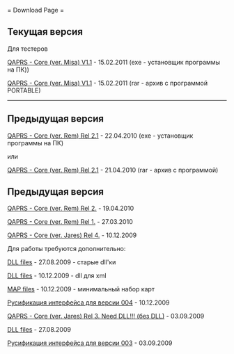 ﻿= Download Page =

## Текущая версия ##

Для тестеров



[QAPRS - Core (ver. Misa) V1.1](http://qaprs.googlecode.com/files/SetuP%20MISA%20V1.1.exe) - 15.02.2011 (exe - установщик программы на ПК))

[QAPRS - Core (ver. Misa) V1.1](http://qaprs.googlecode.com/files/QAPRS-02.2011.rar) - 15.02.2011 (rar - архив с программой PORTABLE)






---


## Предыдущая версия ##

[QAPRS - Core (ver. Rem) Rel 2.1](http://qaprs.googlecode.com/files/Setup.exe) - 22.04.2010 (exe - установщик программы на ПК)

или

[QAPRS - Core (ver. Rem) Rel 2.1](http://qaprs.googlecode.com/files/QAPRS-CoreRem002.1.rar) - 21.04.2010 (rar - архив с программой)

## Предыдущая версия ##

[QAPRS - Core (ver. Rem) Rel 2.](http://qaprs.googlecode.com/files/QAPRS-CoreRem002.rar) - 19.04.2010

[QAPRS - Core (ver. Rem) Rel 1.](http://qaprs.googlecode.com/files/QAPRS-CoreRem001.rar) - 27.03.2010

[QAPRS - Core (ver. Jares) Rel 4.](http://qaprs.googlecode.com/files/QAPRS-CoreJares004.rar) - 10.12.2009

Для работы требуются дополнительно:

[DLL files](http://qaprs.googlecode.com/files/dll.rar) - 27.08.2009 - старые dll'ки

[DLL files](http://qaprs.googlecode.com/files/dll2.rar) - 10.12.2009 - dll для xml

[MAP files](http://qaprs.googlecode.com/files/maps-min.rar) - 10.12.2009 - минимальный набор карт

[Русификация интерфейса для версии 004](http://qaprs.googlecode.com/files/qaprs-core_ru4.rar) - 10.12.2009

[QAPRS - Core (ver. Jares) Rel 3. Need DLL!!! (без DLL)](http://qaprs.googlecode.com/files/QAPRS-CoreJares003.rar) - 03.09.2009

[DLL files](http://qaprs.googlecode.com/files/dll.rar) - 27.08.2009

[Русификация интерфейса для версии 003](http://qaprs.googlecode.com/files/qaprs-core_ru3.rar) - 03.09.2009